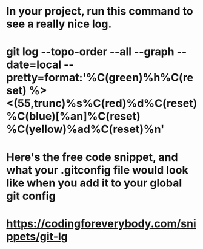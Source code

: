 # In your project, run this command to see a really nice log.
# git log --topo-order --all --graph --date=local --pretty=format:'%C(green)%h%C(reset) %><(55,trunc)%s%C(red)%d%C(reset) %C(blue)[%an]%C(reset) %C(yellow)%ad%C(reset)%n'

# Here's the free code snippet, and what your .gitconfig file would look like when you add it to your global git config
# https://codingforeverybody.com/snippets/git-lg




